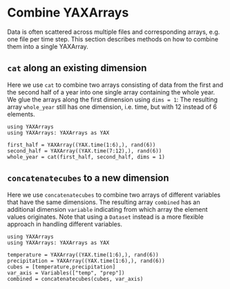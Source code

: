 # Combine YAXArrays

Data is often scattered across multiple files and corresponding arrays, e.g. one file per time step.
This section describes methods on how to combine them into a single YAXArray.

## `cat` along an existing dimension

Here we use `cat` to combine two arrays consisting of data from the first and the second half of a year into one single array containing the whole year.
We glue the arrays along the first dimension using `dims = 1`:
The resulting array `whole_year` still has one dimension, i.e. time, but with 12 instead of 6 elements.

````@example cat
using YAXArrays
using YAXArrays: YAXArrays as YAX

first_half = YAXArray((YAX.time(1:6),), rand(6))
second_half = YAXArray((YAX.time(7:12),), rand(6))
whole_year = cat(first_half, second_half, dims = 1)
````

## `concatenatecubes` to a new dimension

Here we use `concatenatecubes` to combine two arrays of different variables that have the same dimensions.
The resulting array `combined` has an additional dimension `variable` indicating from which array the element values originates.
Note that using a `Dataset` instead is a more flexible approach in handling different variables.

````@example concatenatecubes
using YAXArrays
using YAXArrays: YAXArrays as YAX

temperature = YAXArray((YAX.time(1:6),), rand(6))
precipitation = YAXArray((YAX.time(1:6),), rand(6))
cubes = [temperature,precipitation]
var_axis = Variables(["temp", "prep"])
combined = concatenatecubes(cubes, var_axis)
````
